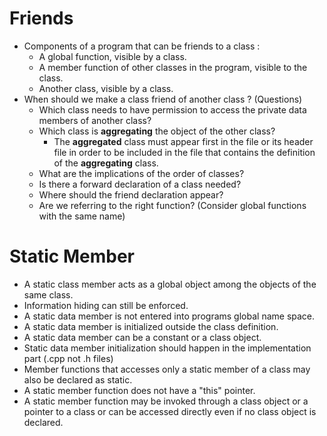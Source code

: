 Friends
=======
* Components of a program that can be friends to a class :
    * A global function, visible by a class.
    * A member function of other classes in the program, visible to the class.
    * Another class, visible by a class.
* When should we make a class friend of another class ? (Questions)
    * Which class needs to have permission to access the private data members of another class?
    * Which class is __aggregating__ the object of the other class?
        * The __aggregated__ class must appear first in the file or its header file in order to be 
        included in the file that contains the definition of the __aggregating__ class.
    * What are the implications of the order of classes?
    * Is there a forward declaration of a class needed?
    * Where should the friend declaration appear?
    * Are we referring to the right function? (Consider global functions with the same name)

Static Member
=============
* A static class member acts as a global object among the objects of the same class.
* Information hiding can still be enforced.
* A static data member is not entered into programs global name space.
* A static data member is initialized outside the class definition.
* A static data member can be a constant or a class object.
* Static data member initialization should happen in the implementation part (.cpp not .h files)
* Member functions that accesses only a static member of a class may also be declared as static.
* A static member function does not have a "this" pointer.
* A static member function may be invoked through a class object or a pointer to a class or can 
be accessed directly even if no class object is declared.